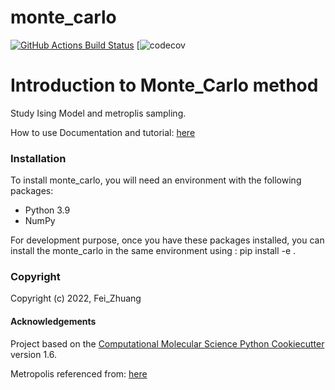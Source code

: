 monte_carlo
==============================
[//]: # (Badges)
[![GitHub Actions Build Status](https://github.com/REPLACE_WITH_OWNER_ACCOUNT/monte_carlo/workflows/CI/badge.svg)](https://github.com/REPLACE_WITH_OWNER_ACCOUNT/monte_carlo/actions?query=workflow%3ACI)
[![codecov](https://codecov.io/gh/FeiQuantumSoftware/Monte_Carlo/commit/5941e927d2e5f732af2d63403d6176b5ffd709b1/)


Introduction to Monte_Carlo method
==================================

Study Ising Model and metroplis sampling.

How to use Documentation and tutorial: [here](https://monte-carlo-feiquantumsoftware.readthedocs.io/en/latest/)



### Installation

To install monte_carlo, you will need an environment with the following packages:

* Python 3.9
* NumPy

For development purpose, once you have these packages installed, you can install the monte_carlo in the same environment using :
 pip install -e .

### Copyright

Copyright (c) 2022, Fei_Zhuang


#### Acknowledgements
 
Project based on the 
[Computational Molecular Science Python Cookiecutter](https://github.com/molssi/cookiecutter-cms) version 1.6.


Metropolis referenced from: [here](https://arxiv.org/pdf/0803.0217.pdf)
